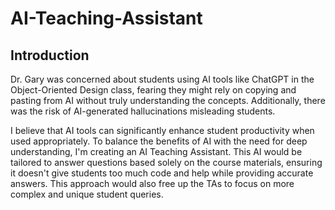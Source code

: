 # AI-Teaching-Assistant

## Introduction
Dr. Gary was concerned about students using AI tools like ChatGPT in the Object-Oriented Design class, fearing they might rely on copying and pasting from AI without truly understanding the concepts. Additionally, there was the risk of AI-generated hallucinations misleading students.

I believe that AI tools can significantly enhance student productivity when used appropriately. To balance the benefits of AI with the need for deep understanding, I'm creating an AI Teaching Assistant. This AI would be tailored to answer questions based solely on the course materials, ensuring it doesn't give students too much code and help while providing accurate answers. This approach would also free up the TAs to focus on more complex and unique student queries.
